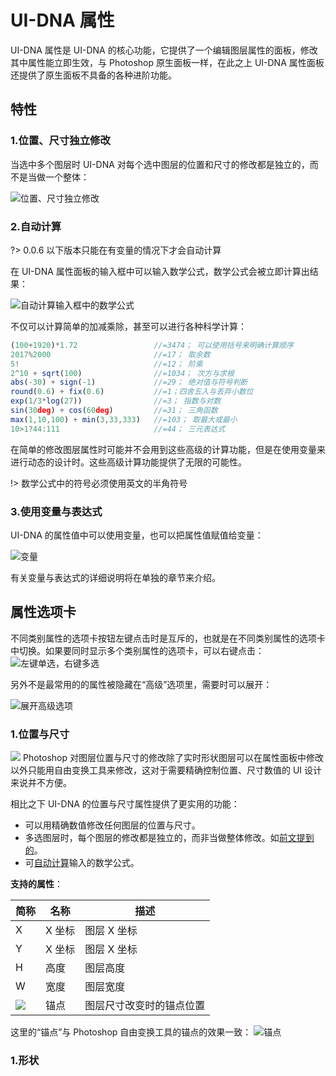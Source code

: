 # UI-DNA 属性

UI-DNA 属性是 UI-DNA 的核心功能，它提供了一个编辑图层属性的面板，修改其中属性能立即生效，与 Photoshop 原生面板一样，在此之上 UI-DNA 属性面板还提供了原生面板不具备的各种进阶功能。



## 特性

### 1.位置、尺寸独立修改

当选中多个图层时 UI-DNA 对每个选中图层的位置和尺寸的修改都是独立的，而不是当做一个整体：

![位置、尺寸独立修改](/img/界面截图/UI-DNA_属性-独立修改.gif)


### 2.自动计算
?> 0.0.6 以下版本只能在有变量的情况下才会自动计算

在 UI-DNA 属性面板的输入框中可以输入数学公式，数学公式会被立即计算出结果：

![自动计算输入框中的数学公式](/img/界面截图/UI-DNA_属性-自动计算.gif)


不仅可以计算简单的加减乘除，甚至可以进行各种科学计算：
``` javascript
(100+1920)*1.72                 //=3474； 可以使用括号来明确计算顺序
2017%2000                       //=17； 取余数
5!                              //=12； 阶乘
2^10 + sqrt(100)                //=1034； 次方与求根
abs(-30) + sign(-1)             //=29； 绝对值与符号判断
round(0.6) + fix(0.6)           //=1；四舍五入与丢弃小数位
exp(1/3*log(27))                //=3； 指数与对数
sin(30deg) + cos(60deg)         //=31； 三角函数
max(1,10,100) + min(3,33,333)   //=103； 取最大或最小
10>1?44:111                     //=44； 三元表达式
```


在简单的修改图层属性时可能并不会用到这些高级的计算功能，但是在使用变量来进行动态的设计时。这些高级计算功能提供了无限的可能性。

!> 数学公式中的符号必须使用英文的半角符号

### 3.使用变量与表达式

 UI-DNA 的属性值中可以使用变量，也可以把属性值赋值给变量：

![变量](/img/界面截图/UI-DNA_属性-变量.gif)

有关变量与表达式的详细说明将在单独的章节来介绍。



## 属性选项卡

不同类别属性的选项卡按钮左键点击时是互斥的，也就是在不同类别属性的选项卡中切换。如果要同时显示多个类别属性的选项卡，可以右键点击：
![左键单选，右键多选](/img/界面截图/界面-UIDNA属性-选项卡.gif)

另外不是最常用的的属性被隐藏在“高级”选项里，需要时可以展开：

![展开高级选项](/img/界面截图/UI-DNA_属性-高级.gif)


### 1.位置与尺寸

![](/img/界面截图/DNA属性-位置.png)
Photoshop 对图层位置与尺寸的修改除了实时形状图层可以在属性面板中修改以外只能用自由变换工具来修改，这对于需要精确控制位置、尺寸数值的 UI 设计来说并不方便。

相比之下 UI-DNA 的位置与尺寸属性提供了更实用的功能：

- 可以用精确数值修改任何图层的位置与尺寸。
- 多选图层时，每个图层的修改都是独立的，而非当做整体修改。如[前文提到的](#_1位置、尺寸独立修改)。
- 可[自动计算](#_2自动计算)输入的数学公式。


**支持的属性**：

简称|名称|描述
--|--|--
X|X 坐标|图层 X 坐标
Y|X 坐标|图层 X 坐标
H|高度|图层高度
W|宽度|图层宽度
![](/img/icon/锚点.png)|锚点|图层尺寸改变时的锚点位置


这里的“锚点”与 Photoshop 自由变换工具的锚点的效果一致：
![锚点](/img/界面截图/UI-DNA_属性-位置-锚点.gif)




### 1.形状
